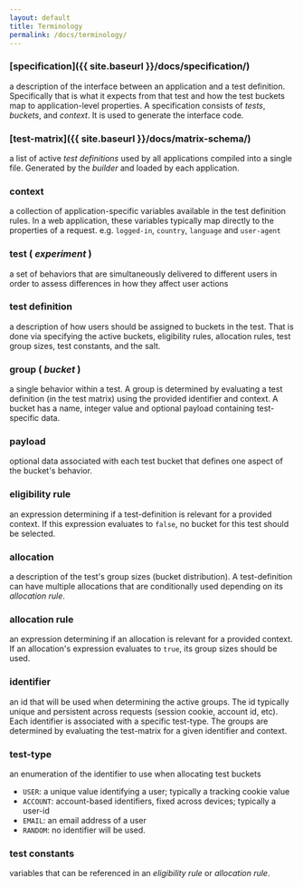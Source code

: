 ```yaml
---
layout: default
title: Terminology
permalink: /docs/terminology/
---
```


### [specification]({{ site.baseurl }}/docs/specification/) 
a description of the interface between an application and a test definition.  Specifically that is what it expects from that test and how the test buckets map to application-level properties. A specification consists of *tests*, *buckets*, and *context*. It is used to generate the interface code.

### [test-matrix]({{ site.baseurl }}/docs/matrix-schema/) 
a list of active *test definitions* used by all applications compiled into a single file. Generated by the *builder* and loaded by each application.

### context
a collection of application-specific variables available in the test definition rules. In a web application, these variables typically map directly to the properties of a request. e.g. `logged-in`, `country`, `language` and `user-agent`

### test ( _experiment_ )
a set of behaviors that are simultaneously delivered to different users in order to assess differences in how they affect user actions

### test definition
a description of how users should be assigned to buckets in the test.  That is done via specifying the active buckets, eligibility rules, allocation rules, test group sizes, test constants, and the salt.

### group ( _bucket_ )
a single behavior within a test. A group is determined by evaluating a test definition (in the test matrix) using the provided identifier and context. A bucket has a name, integer value and optional payload containing test-specific data.

### payload
optional data associated with each test bucket that defines one aspect of the bucket's behavior.

### eligibility rule
an expression determining if a test-definition is relevant for a provided context. If this expression evaluates to `false`, no bucket for this test should be selected.

### allocation
a description of the test's group sizes (bucket distribution). A test-definition can have multiple allocations that are conditionally used depending on its *allocation rule*.

### allocation rule
an expression determining if an allocation is relevant for a provided context. If an allocation's expression evaluates to `true`, its group sizes should be used.

### identifier
an id that will be used when determining the active groups. The id typically unique and persistent across requests (session cookie, account id, etc). Each identifier is associated with a specific test-type. The groups are determined by evaluating the test-matrix for a given identifier and context.

### test-type
an enumeration of the identifier to use when allocating test buckets

- `USER`: a unique value identifying a user; typically a tracking cookie value
- `ACCOUNT`: account-based identifiers, fixed across devices; typically a user-id
- `EMAIL`: an email address of a user
- `RANDOM`: no identifier will be used.

### test constants
variables that can be referenced in an *eligibility rule* or *allocation rule*.

